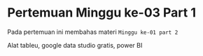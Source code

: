 # Pertemuan Minggu ke-03 Part 1

Pada pertemuan ini membahas materi `Minggu ke-01 part 2`

Alat tableu, google data studio gratis, power BI
